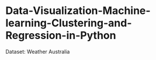 # Data-Visualization-Machine-learning-Clustering-and-Regression-in-Python
Dataset: Weather Australia
